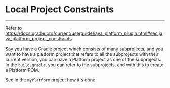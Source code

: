 # Local Project Constraints
---

Refer to https://docs.gradle.org/current/userguide/java_platform_plugin.html#sec:java_platform_project_constraints

Say you have a Gradle project which consists of many subprojects, and you want to have a platform project
that refers to all the subprojects with their current version, you can have a Platform project as one of the
subprojects. In the `build.gradle`, you can refer to the subprojects, and with this to create a Platform POM.

See in the `myPlatform` project how it's done.
